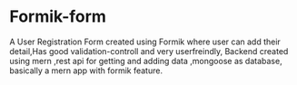 # Formik-form
A User Registration Form created using Formik where user can add their detail,Has good validation-controll and very userfreindly,
Backend created using mern ,rest api for getting and adding data ,mongoose as database,
basically a mern app with formik feature.
